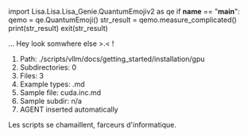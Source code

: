 
import Lisa.Lisa.Lisa_Genie.QuantumEmojiv2 as qe
if __name__ == "__main__":
  qemo = qe.QuantumEmoji()
  str_result = qemo.measure_complicated()
  print(str_result)
  exit(str_result)

... Hey look somwhere else >.< !

1. Path: ./scripts/vllm/docs/getting_started/installation/gpu
2. Subdirectories: 0
3. Files: 3
4. Example types: .md
5. Sample file: cuda.inc.md
6. Sample subdir: n/a
7. AGENT inserted automatically

Les scripts se chamaillent, farceurs d'informatique.
